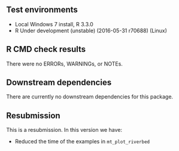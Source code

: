 ## Test environments
* Local Windows 7 install, R 3.3.0
* R Under development (unstable) (2016-05-31 r70688) (Linux)

## R CMD check results
There were no ERRORs, WARNINGs, or NOTEs.

## Downstream dependencies
There are currently no downstream dependencies for this package.

## Resubmission
This is a resubmission. In this version we have:

* Reduced the time of the examples in `mt_plot_riverbed`

